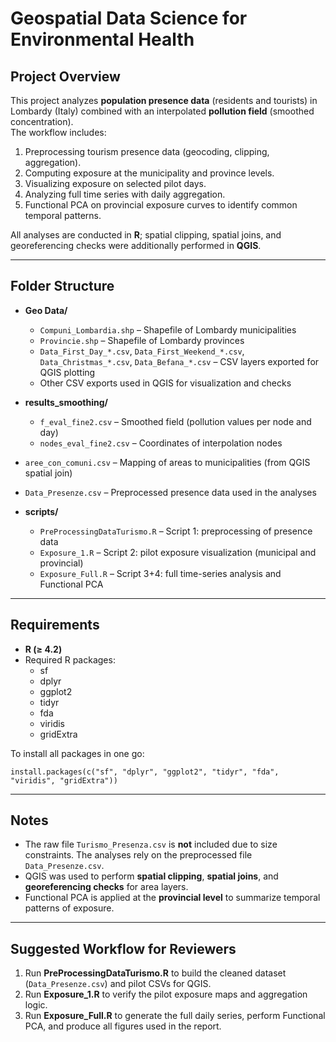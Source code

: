 # Geospatial Data Science for Environmental Health

## Project Overview
This project analyzes **population presence data** (residents and tourists) in Lombardy (Italy) combined with an interpolated **pollution field** (smoothed concentration).  
The workflow includes:
1. Preprocessing tourism presence data (geocoding, clipping, aggregation).
2. Computing exposure at the municipality and province levels.
3. Visualizing exposure on selected pilot days.
4. Analyzing full time series with daily aggregation.
5. Functional PCA on provincial exposure curves to identify common temporal patterns.

All analyses are conducted in **R**; spatial clipping, spatial joins, and georeferencing checks were additionally performed in **QGIS**.

---

## Folder Structure

- **Geo Data/**
  - `Compuni_Lombardia.shp` – Shapefile of Lombardy municipalities
  - `Provincie.shp` – Shapefile of Lombardy provinces
  - `Data_First_Day_*.csv`, `Data_First_Weekend_*.csv`, `Data_Christmas_*.csv`, `Data_Befana_*.csv` – CSV layers exported for QGIS plotting
  - Other CSV exports used in QGIS for visualization and checks

- **results_smoothing/**
  - `f_eval_fine2.csv` – Smoothed field (pollution values per node and day)
  - `nodes_eval_fine2.csv` – Coordinates of interpolation nodes

- `aree_con_comuni.csv` – Mapping of areas to municipalities (from QGIS spatial join)
- `Data_Presenze.csv` – Preprocessed presence data used in the analyses

- **scripts/**
  - `PreProcessingDataTurismo.R` – Script 1: preprocessing of presence data
  - `Exposure_1.R` – Script 2: pilot exposure visualization (municipal and provincial)
  - `Exposure_Full.R` – Script 3+4: full time-series analysis and Functional PCA

---

## Requirements

- **R (≥ 4.2)**
- Required R packages:
  - sf
  - dplyr
  - ggplot2
  - tidyr
  - fda
  - viridis
  - gridExtra

To install all packages in one go:

    install.packages(c("sf", "dplyr", "ggplot2", "tidyr", "fda", "viridis", "gridExtra"))

---

## Notes

- The raw file `Turismo_Presenza.csv` is **not** included due to size constraints. The analyses rely on the preprocessed file `Data_Presenze.csv`.
- QGIS was used to perform **spatial clipping**, **spatial joins**, and **georeferencing checks** for area layers.
- Functional PCA is applied at the **provincial level** to summarize temporal patterns of exposure.

---

## Suggested Workflow for Reviewers

1. Run **PreProcessingDataTurismo.R** to build the cleaned dataset (`Data_Presenze.csv`) and pilot CSVs for QGIS.
2. Run **Exposure_1.R** to verify the pilot exposure maps and aggregation logic.
3. Run **Exposure_Full.R** to generate the full daily series, perform Functional PCA, and produce all figures used in the report.

